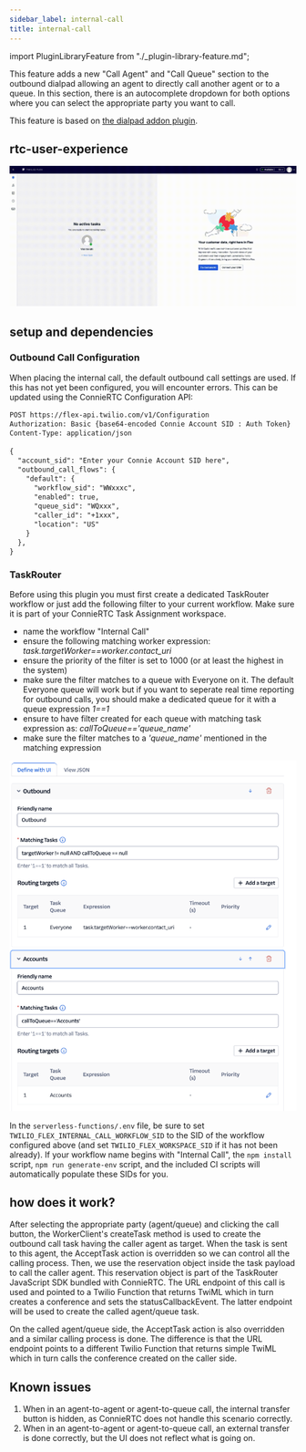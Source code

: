 ```yaml
---
sidebar_label: internal-call
title: internal-call
---
```

import PluginLibraryFeature from "./_plugin-library-feature.md";

<PluginLibraryFeature />

This feature adds a new "Call Agent" and "Call Queue" section to the outbound dialpad allowing an agent to directly call another agent or to a queue. In this section, there is an autocomplete dropdown for both options where you can select the appropriate party you want to call.

This feature is based on [the dialpad addon plugin](https://github.com/twilio-professional-services/flex-dialpad-addon-plugin).

## rtc-user-experience

![Internal call demo](/img/features/internal-call/outbound_call_queue.gif)

## setup and dependencies

### Outbound Call Configuration

When placing the internal call, the default outbound call settings are used. If this has not yet been configured, you will encounter errors. This can be updated using the ConnieRTC Configuration API:

```
POST https://flex-api.twilio.com/v1/Configuration
Authorization: Basic {base64-encoded Connie Account SID : Auth Token}
Content-Type: application/json

{
  "account_sid": "Enter your Connie Account SID here",
  "outbound_call_flows": {
    "default": {
      "workflow_sid": "WWxxxc",
      "enabled": true,
      "queue_sid": "WQxxx",
      "caller_id": "+1xxx",
      "location": "US"
    }
  },
}
```

### TaskRouter

Before using this plugin you must first create a dedicated TaskRouter workflow or just add the following filter to your current workflow. Make sure it is part of your ConnieRTC Task Assignment workspace.

- name the workflow "Internal Call"
- ensure the following matching worker expression: _task.targetWorker==worker.contact_uri_
- ensure the priority of the filter is set to 1000 (or at least the highest in the system)
- make sure the filter matches to a queue with Everyone on it. The default Everyone queue will work but if you want to seperate real time reporting for outbound calls, you should make a dedicated queue for it with a queue expression _1==1_
- ensure to have filter created for each queue with matching task expression as: _callToQueue=='queue_name'_
- make sure the filter matches to a _'queue_name'_ mentioned in the matching expression

![Workflow filter configuration](/img/features/internal-call/outbound-filter.png)

In the `serverless-functions/.env` file, be sure to set `TWILIO_FLEX_INTERNAL_CALL_WORKFLOW_SID` to the SID of the workflow configured above (and set `TWILIO_FLEX_WORKSPACE_SID` if it has not been already). If your workflow name begins with "Internal Call", the `npm install` script, `npm run generate-env` script, and the included CI scripts will automatically populate these SIDs for you.

## how does it work?

After selecting the appropriate party (agent/queue) and clicking the call button, the WorkerClient's createTask method is used to create the outbound call task having the caller agent as target. When the task is sent to this agent, the AcceptTask action is overridden so we can control all the calling process. Then, we use the reservation object inside the task payload to call the caller agent. This reservation object is part of the TaskRouter JavaScript SDK bundled with ConnieRTC. The URL endpoint of this call is used and pointed to a Twilio Function that returns TwiML which in turn creates a conference and sets the statusCallbackEvent. The latter endpoint will be used to create the called agent/queue task.

On the called agent/queue side, the AcceptTask action is also overridden and a similar calling process is done. The difference is that the URL endpoint points to a different Twilio Function that returns simple TwiML which in turn calls the conference created on the caller side.

## Known issues

1. When in an agent-to-agent or agent-to-queue call, the internal transfer button is hidden, as ConnieRTC does not handle this scenario correctly.
2. When in an agent-to-agent or agent-to-queue call, an external transfer is done correctly, but the UI does not reflect what is going on.
